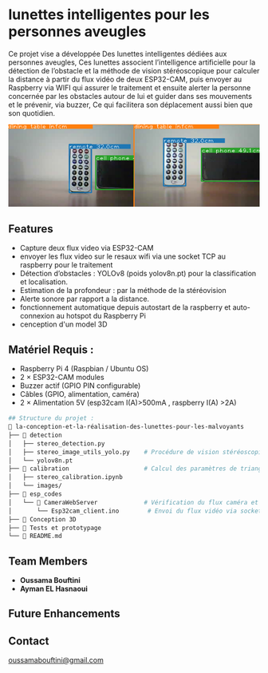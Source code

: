 # lunettes intelligentes pour les personnes aveugles

Ce projet vise a développée Des lunettes intelligentes dédiées aux personnes aveugles, Ces lunettes associent l’intelligence artificielle pour la détection de l’obstacle et la méthode de vision stéréoscopique pour calculer la distance à partir du flux vidéo de deux ESP32-CAM, puis envoyer  au Raspberry via WIFI qui assurer le traitement et ensuite alerter la personne concernée par les obstacles autour de lui et guider dans ses mouvements et le prévenir, via buzzer, Ce qui facilitera son déplacement aussi bien que son quotidien.

![test](docs/img.png)

## Features
- Capture deux flux video via ESP32-CAM
- envoyer les flux video sur le resaux wifi via une socket TCP au raspberry pour le traitement
- Détection d’obstacles : YOLOv8 (poids yolov8n.pt) pour la classification et localisation.
- Estimation de la profondeur : par la méthode de la stéréovision
- Alerte sonore par rapport a la distance.
- fonctionnement automatique depuis autostart de la raspberry et auto-connexion au hotspot du Raspberry Pi
- cenception d'un model 3D 

## Matériel Requis :
- Raspberry Pi 4 (Raspbian / Ubuntu OS)
- 2 × ESP32-CAM modules
- Buzzer actif (GPIO PIN configurable)
- Câbles (GPIO, alimentation, caméra)
- 2 × Alimentation 5V (esp32cam I(A)>500mA , raspberry I(A) >2A) 

```bash
## Structure du projet :
📁 la-conception-et-la-réalisation-des-lunettes-pour-les-malvoyants
├── 📂 detection
│   ├── stereo_detection.py
│   ├── stereo_image_utils_yolo.py    # Procédure de vision stéréoscopique
│   └── yolov8n.pt
├── 📂 calibration                     # Calcul des paramètres de triangulation
│   ├── stereo_calibration.ipynb
│   └── images/
├── 📂 esp_codes
│   └── 📂 CameraWebServer             # Vérification du flux caméra et capture d'images pour calibration
│       └── Esp32cam_client.ino        # Envoi du flux vidéo via socket TCP
├── 📂 Conception 3D
├── 📂 Tests et prototypage
└── 📜 README.md
```

## Team Members
- **Oussama Bouftini**
- **Ayman EL Hasnaoui**

## Future Enhancements


## Contact
oussamabouftini@gmail.com
